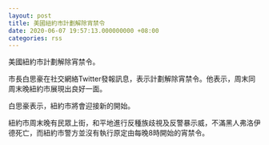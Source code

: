 ```yaml
---
layout: post
title: 美國紐約市計劃解除宵禁令
date: 2020-06-07 19:57:13.000000000 +08:00
categories: rss
---
```


美國紐約市計劃解除宵禁令。

市長白思豪在社交網絡Twitter發報訊息，表示計劃解除宵禁令。他表示，周末同周末晚紐約市展現出良好一面。

白思豪表示，紐約市將會迎接新的開始。

紐約市周末晚有民眾上街，和平地進行反種族歧視及反警暴示威，不滿黑人弗洛伊德死亡，而紐約市警方並沒有執行原定由每晚8時開始的宵禁令。

